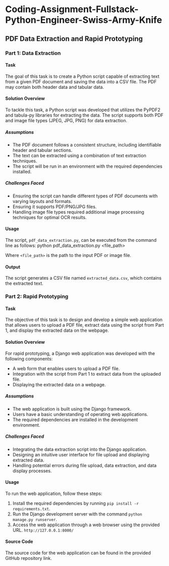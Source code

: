 # Coding-Assignment-Fullstack-Python-Engineer-Swiss-Army-Knife

## PDF Data Extraction and Rapid Prototyping

### Part 1: Data Extraction

#### Task
The goal of this task is to create a Python script capable of extracting text from a given PDF document and saving the data into a CSV file. The PDF may contain both header data and tabular data.

#### Solution Overview
To tackle this task, a Python script was developed that utilizes the PyPDF2 and tabula-py libraries for extracting the data. The script supports both PDF and image file types (JPEG, JPG, PNG) for data extraction.

##### Assumptions
- The PDF document follows a consistent structure, including identifiable header and tabular sections.
- The text can be extracted using a combination of text extraction techniques.
- The script will be run in an environment with the required dependencies installed.

##### Challenges Faced
- Ensuring the script can handle different types of PDF documents with varying layouts and formats.
- Ensuring it supports PDF/PNG/JPG files.
- Handling image file types required additional image processing techniques for optimal OCR results.

#### Usage
The script, `pdf_data_extraction.py`, can be executed from the command line as follows:
python pdf_data_extraction.py <file_path>


Where `<file_path>` is the path to the input PDF or image file.

#### Output
The script generates a CSV file named `extracted_data.csv`, which contains the extracted text.

### Part 2: Rapid Prototyping

#### Task
The objective of this task is to design and develop a simple web application that allows users to upload a PDF file, extract data using the script from Part 1, and display the extracted data on the webpage.

#### Solution Overview
For rapid prototyping, a Django web application was developed with the following components:

- A web form that enables users to upload a PDF file.
- Integration with the script from Part 1 to extract data from the uploaded file.
- Displaying the extracted data on a webpage.

##### Assumptions
- The web application is built using the Django framework.
- Users have a basic understanding of operating web applications.
- The required dependencies are installed in the development environment.

##### Challenges Faced
- Integrating the data extraction script into the Django application.
- Designing an intuitive user interface for file upload and displaying extracted data.
- Handling potential errors during file upload, data extraction, and data display processes.

#### Usage
To run the web application, follow these steps:

1. Install the required dependencies by running `pip install -r requirements.txt`.
2. Run the Django development server with the command `python manage.py runserver`.
3. Access the web application through a web browser using the provided URL. `http://127.0.0.1:8000/`

#### Source Code
The source code for the web application can be found in the provided GitHub repository link.
